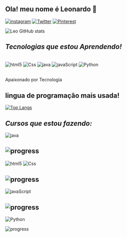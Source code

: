## **Ola! meu nome é Leonardo 👊**

[![instagram](https://img.shields.io/badge/Instagram-E4405F?style=for-the-badge&logo=instagram&logoColor=white)](https://www.instagram.com/leroo__o/)
[![Twitter](https://img.shields.io/badge/Twitter-1DA1F2?style=for-the-badge&logo=twitter&logoColor=white)](https://twitter.com/Leroo_off)
[![Pinterest](https://img.shields.io/badge/Pinterest-%23E60023.svg?&style=for-the-badge&logo=Pinterest&logoColor=white)](https://br.pinterest.com/LeroZinho666/)

![Leo GitHub stats](https://github-readme-stats.vercel.app/api?username=LeonardoPSilva1&show_icons=true&theme=synthwave)
 
  ## ***Tecnologias que estou Aprendendo!***

  <div style="display: inline_block"><br/>
    <img align="center" alt="html5" src="https://img.shields.io/badge/HTML5-E34F26?style=for-the-badge&logo=html5&logoColor=white">
    <img align="center" alt="Css" src="https://img.shields.io/badge/CSS3-1572B6?style=for-the-badge&logo=css3&logoColor=white">
     <img align="center" alt="java" src="https://img.shields.io/badge/Java-ED8B00?style=for-the-badge&logo=java&logoColor=white">
     <img align="center" alt="javaScript" src="https://img.shields.io/badge/JavaScript-F7DF1E?style=for-the-badge&logo=javascript&logoColor=black">
     <img align="center" alt="Python" src="https://img.shields.io/badge/Python-3776AB?style=for-the-badge&logo=python&logoColor=white">
  </div><br>

  Apaixonado por Tecnologia

## **lingua de programação mais usada!**

[![Top Langs](https://github-readme-stats.vercel.app/api/top-langs/?username=LeonardoPSilva1)](https://github.com/anuraghazra/github-readme-stats) 

## ***Cursos que estou fazendo:***

<img align="center" alt="java" src="https://img.shields.io/badge/Java-ED8B00?style=for-the-badge&logo=java&logoColor=white">

![progress](https://progress-bar.dev/28/ "progresso")
---
<img align="center" alt="html5" src="https://img.shields.io/badge/HTML5-E34F26?style=for-the-badge&logo=html5&logoColor=white">
<img align="center" alt="Css" src="https://img.shields.io/badge/CSS3-1572B6?style=for-the-badge&logo=css3&logoColor=white">

![progress](https://progress-bar.dev/25/ "progresso")
---
<img align="center" alt="javaScript" src="https://img.shields.io/badge/JavaScript-F7DF1E?style=for-the-badge&logo=javascript&logoColor=black">

![progress](https://progress-bar.dev/15/ "progresso")
---
 <img align="center" alt="Python" src="https://img.shields.io/badge/Python-3776AB?style=for-the-badge&logo=python&logoColor=white">

 ![progress](https://progress-bar.dev/30/ "progresso")







